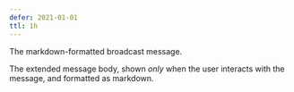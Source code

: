 ```yaml
---
defer: 2021-01-01
ttl: 1h
---
```


The markdown-formatted broadcast message.

The extended message body, shown *only* when the user interacts with the message, and formatted as markdown.
